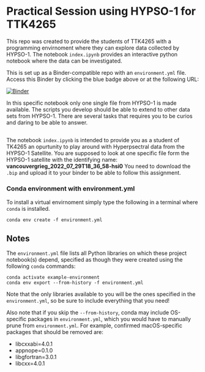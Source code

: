 # Practical Session using HYPSO-1 for TTK4265
This repo was created to provide the students of TTK4265 with 
a programming envirnoment where they can explore data collected by HYPSO-1.
The notebook `index.ipynb` provides an interactive python notebook where 
the data can be investigated.

This is set up as a Binder-compatible repo with an `environment.yml` file.
Access this Binder by clicking the blue badge above or at the following URL:<br />

[![Binder](https://mybinder.org/badge_logo.svg)](https://mybinder.org/v2/gh/NTNU-SmallSat-Lab/TTK4265-ORS-Practical/master?labpath=index.ipynb)

In this specific notebook only one single file from HYPSO-1 is made available.
The scripts you develop should be able to extend to other data sets from HYPSO-1.
There are several tasks that requires you to be curios and daring to be able 
to answer.

##

The notebook `index.ipynb` is intended to provide you as a student of TK4265 an opurtunity to play around with Hyperpsectral data from the HYPSO-1 Satellite.
You are supposed to look at one specific file form the HYPSO-1 satellite with the identifying name: <br />
**vancouvergrieg_2022_07_29T18_36_58-hsi0**
You need to download the `.bip` and upload it to your binder to be able to follow this assignment.

### Conda environment with environment.yml
To install a virtual envirnoment simply type the following in a terminal where `conda` is installed.

```
conda env create -f environment.yml
```
## Notes
The `environment.yml` file lists all Python libraries on which these project notebook(s)
depend, specified as though they were created using the following `conda` commands:

```
conda activate example-environment
conda env export --from-history -f environment.yml
```

Note that the only libraries available to you will be the ones specified in
the `environment.yml`, so be sure to include everything that you need! 

Also note that if you skip the `--from-history`, conda may include OS-specific
packages in `environment.yml`, which you would have to manually prune from
`environment.yml`.  For example, confirmed macOS-specific packages that should
be removed are:

* libcxxabi=4.0.1
* appnope=0.1.0
* libgfortran=3.0.1
* libcxx=4.0.1
